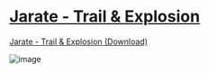 # [Jarate - Trail & Explosion](https://github.com/hisprofile/blenderstuff/raw/main/Creations/blends/Jarate%20-%20Trail%20&%20Explosion.blend)
[Jarate - Trail & Explosion (Download)](https://github.com/hisprofile/blenderstuff/raw/main/Creations/blends/Jarate%20-%20Trail%20&%20Explosion.blend)


![image](https://github.com/hisprofile/blenderstuff/assets/41131633/99584c5e-5aad-4f62-bdb9-cf7123f0f830)

